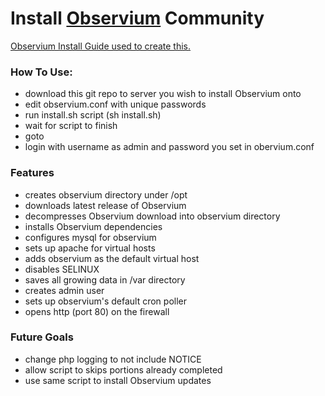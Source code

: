 
# Install [Observium](//www.observium.org/) Community

[Observium Install Guide used to create this.](//www.observium.org/docs/install_rhel7/)

### How To Use:
- download this git repo to server you wish to install Observium onto
- edit observium.conf with unique passwords
- run install.sh script (sh install.sh)
- wait for script to finish
- goto <your server ip>
- login with username as admin and password you set in obervium.conf

### Features
- creates observium directory under /opt
- downloads latest release of Observium
- decompresses Observium download into observium directory
- installs Observium dependencies
- configures mysql for observium
- sets up apache for virtual hosts
- adds observium as the default virtual host
- disables SELINUX
- saves all growing data in /var directory
- creates admin user
- sets up observium's default cron poller
- opens http (port 80) on the firewall


### Future Goals
- change php logging to not include NOTICE
- allow script to skips portions already completed
- use same script to install Observium updates


